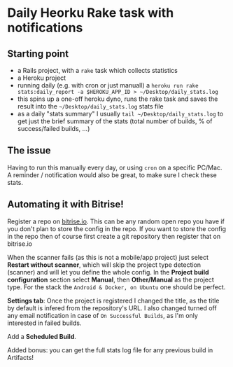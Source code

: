 # Daily Heorku Rake task with notifications

## Starting point

- a Rails project, with a `rake` task which collects statistics
- a Heroku project
- running daily (e.g. with cron or just manuall) a `heroku run rake stats:daily_report -a $HEROKU_APP_ID > ~/Desktop/daily_stats.log`
- this spins up a one-off heroku dyno, runs the rake task and saves the result into the `~/Desktop/daily_stats.log` stats file
- as a daily "stats summary" I usually `tail ~/Desktop/daily_stats.log` to get just the brief summary of the stats (total number of builds, % of success/failed builds, ...)

## The issue

Having to run this manually every day, or using `cron` on a specific PC/Mac.
A reminder / notification would also be great, to make sure I check these stats.


## Automating it with Bitrise!

Register a repo on [bitrise.io](https://www.bitrise.io). This can be any random open repo you have if you
don't plan to store the config in the repo. If you want to store the config in the repo then of course first
create a git repository then register that on bitrise.io

When the scanner fails (as this is not a mobile/app project) just select **Restart without scanner**,
which will skip the project type detection (scanner) and will let you define the whole config.
In the **Project build configuration** section select **Manual**, then **Other/Manual** as the project type.
For the stack the `Android & Docker, on Ubuntu` one should be perfect.

**Settings tab**: Once the project is registered I changed the title, as the title by default is infered from the repository's URL.
I also changed turned off any email notification in case of `On Successful Builds`, as I'm only interested in failed builds.

Add a **Scheduled Build**.

Added bonus: you can get the full stats log file for any previous build in Artifacts!
